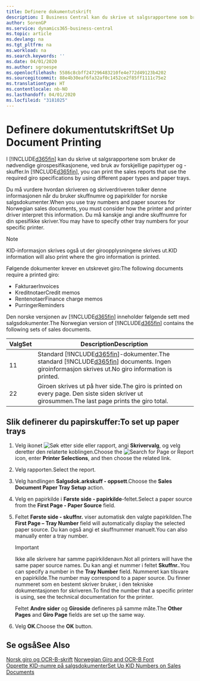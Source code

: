 ```yaml
---
title: Definere dokumentutskrift
description: I Business Central kan du skrive ut salgsrapportene som bruker de nødvendige girospesifikasjonene, ved bruk av forskjellige papirtyper og -skuffer.
author: SorenGP
ms.service: dynamics365-business-central
ms.topic: article
ms.devlang: na
ms.tgt_pltfrm: na
ms.workload: na
ms.search.keywords: ''
ms.date: 04/01/2020
ms.author: sgroespe
ms.openlocfilehash: 5586c8cbff247296483210fe4e772d49123b4202
ms.sourcegitcommit: 88e4b30eaf6fa32af0c1452ce2f85ff1111c75e2
ms.translationtype: HT
ms.contentlocale: nb-NO
ms.lasthandoff: 04/01/2020
ms.locfileid: "3181025"
---
```

# <a name="set-up-document-printing"></a><span data-ttu-id="f6a58-103">Definere dokumentutskrift</span><span class="sxs-lookup"><span data-stu-id="f6a58-103">Set Up Document Printing</span></span>
<span data-ttu-id="f6a58-104">I [!INCLUDE[d365fin](../../includes/d365fin_md.md)] kan du skrive ut salgsrapportene som bruker de nødvendige girospesifikasjonene, ved bruk av forskjellige papirtyper og -skuffer.</span><span class="sxs-lookup"><span data-stu-id="f6a58-104">In [!INCLUDE[d365fin](../../includes/d365fin_md.md)], you can print the sales reports that use the required giro specifications by using different paper types and paper trays.</span></span>  

<span data-ttu-id="f6a58-105">Du må vurdere hvordan skriveren og skriverdriveren tolker denne informasjonen når du bruker skuffnumre og papirkilder for norske salgsdokumenter.</span><span class="sxs-lookup"><span data-stu-id="f6a58-105">When you use tray numbers and paper sources for Norwegian sales documents, you must consider how the printer and printer driver interpret this information.</span></span> <span data-ttu-id="f6a58-106">Du må kanskje angi andre skuffnumre for din spesifikke skriver.</span><span class="sxs-lookup"><span data-stu-id="f6a58-106">You may have to specify other tray numbers for your specific printer.</span></span>  

> [!NOTE]  
>  <span data-ttu-id="f6a58-107">KID-informasjon skrives også ut der giroopplysningene skrives ut.</span><span class="sxs-lookup"><span data-stu-id="f6a58-107">KID information will also print where the giro information is printed.</span></span>  

<span data-ttu-id="f6a58-108">Følgende dokumenter krever en utskrevet giro:</span><span class="sxs-lookup"><span data-stu-id="f6a58-108">The following documents require a printed giro:</span></span>  

- <span data-ttu-id="f6a58-109">Fakturaer</span><span class="sxs-lookup"><span data-stu-id="f6a58-109">Invoices</span></span>  
- <span data-ttu-id="f6a58-110">Kreditnotaer</span><span class="sxs-lookup"><span data-stu-id="f6a58-110">Credit memos</span></span>  
- <span data-ttu-id="f6a58-111">Rentenotaer</span><span class="sxs-lookup"><span data-stu-id="f6a58-111">Finance charge memos</span></span>  
- <span data-ttu-id="f6a58-112">Purringer</span><span class="sxs-lookup"><span data-stu-id="f6a58-112">Reminders</span></span>  

<span data-ttu-id="f6a58-113">Den norske versjonen av [!INCLUDE[d365fin](../../includes/d365fin_md.md)] inneholder følgende sett med salgsdokumenter.</span><span class="sxs-lookup"><span data-stu-id="f6a58-113">The Norwegian version of [!INCLUDE[d365fin](../../includes/d365fin_md.md)] contains the following sets of sales documents.</span></span>  

|<span data-ttu-id="f6a58-114">**Valg**</span><span class="sxs-lookup"><span data-stu-id="f6a58-114">**Set**</span></span>|<span data-ttu-id="f6a58-115">Description</span><span class="sxs-lookup"><span data-stu-id="f6a58-115">Description</span></span>|  
|-------------|---------------------------------------|  
|<span data-ttu-id="f6a58-116">1</span><span class="sxs-lookup"><span data-stu-id="f6a58-116">1</span></span>|<span data-ttu-id="f6a58-117">Standard [!INCLUDE[d365fin](../../includes/d365fin_md.md)]-dokumenter.</span><span class="sxs-lookup"><span data-stu-id="f6a58-117">The standard [!INCLUDE[d365fin](../../includes/d365fin_md.md)] documents.</span></span> <span data-ttu-id="f6a58-118">Ingen giroinformasjon skrives ut.</span><span class="sxs-lookup"><span data-stu-id="f6a58-118">No giro information is printed.</span></span>|  
|<span data-ttu-id="f6a58-119">2</span><span class="sxs-lookup"><span data-stu-id="f6a58-119">2</span></span>|<span data-ttu-id="f6a58-120">Giroen skrives ut på hver side.</span><span class="sxs-lookup"><span data-stu-id="f6a58-120">The giro is printed on every page.</span></span> <span data-ttu-id="f6a58-121">Den siste siden skriver ut girosummen.</span><span class="sxs-lookup"><span data-stu-id="f6a58-121">The last page prints the giro total.</span></span>|  

## <a name="to-set-up-paper-trays"></a><span data-ttu-id="f6a58-122">Slik definerer du papirskuffer:</span><span class="sxs-lookup"><span data-stu-id="f6a58-122">To set up paper trays</span></span>  

1.  <span data-ttu-id="f6a58-123">Velg ikonet ![Søk etter side eller rapport](../../media/ui-search/search_small.png "Ikonet Søk etter side eller rapport"), angi **Skrivervalg**, og velg deretter den relaterte koblingen.</span><span class="sxs-lookup"><span data-stu-id="f6a58-123">Choose the ![Search for Page or Report](../../media/ui-search/search_small.png "Search for Page or Report icon") icon, enter **Printer Selections**, and then choose the related link.</span></span>  
2.  <span data-ttu-id="f6a58-124">Velg rapporten.</span><span class="sxs-lookup"><span data-stu-id="f6a58-124">Select the report.</span></span>  
3.  <span data-ttu-id="f6a58-125">Velg handlingen **Salgsdok.arkskuff - oppsett**.</span><span class="sxs-lookup"><span data-stu-id="f6a58-125">Choose the **Sales Document Paper Tray Setup** action.</span></span>  
4.  <span data-ttu-id="f6a58-126">Velg en papirkilde i **Første side - papirkilde**-feltet.</span><span class="sxs-lookup"><span data-stu-id="f6a58-126">Select a paper source from the **First Page - Paper Source** field.</span></span>  
5.  <span data-ttu-id="f6a58-127">Feltet **Første side - skuffnr.** viser automatisk den valgte papirkilden.</span><span class="sxs-lookup"><span data-stu-id="f6a58-127">The **First Page – Tray Number** field will automatically display the selected paper source.</span></span> <span data-ttu-id="f6a58-128">Du kan også angi et skuffnummer manuelt.</span><span class="sxs-lookup"><span data-stu-id="f6a58-128">You can also manually enter a tray number.</span></span>  

    > [!IMPORTANT]  
    >  <span data-ttu-id="f6a58-129">Ikke alle skrivere har samme papirkildenavn.</span><span class="sxs-lookup"><span data-stu-id="f6a58-129">Not all printers will have the same paper source names.</span></span> <span data-ttu-id="f6a58-130">Du kan angi et nummer i feltet **Skuffnr.**.</span><span class="sxs-lookup"><span data-stu-id="f6a58-130">You can specify a number in the **Tray Number** field.</span></span> <span data-ttu-id="f6a58-131">Nummeret kan tilsvare en papirkilde.</span><span class="sxs-lookup"><span data-stu-id="f6a58-131">The number may correspond to a paper source.</span></span> <span data-ttu-id="f6a58-132">Du finner nummeret som en bestemt skriver bruker, i den tekniske dokumentasjonen for skriveren.</span><span class="sxs-lookup"><span data-stu-id="f6a58-132">To find the number that a specific printer is using, see the technical documentation for the printer.</span></span>  

    <span data-ttu-id="f6a58-133">Feltet **Andre sider** og **Giroside** defineres på samme måte.</span><span class="sxs-lookup"><span data-stu-id="f6a58-133">The **Other Pages** and **Giro Page** fields are set up the same way.</span></span>  

6.  <span data-ttu-id="f6a58-134">Velg **OK**.</span><span class="sxs-lookup"><span data-stu-id="f6a58-134">Choose the **OK** button.</span></span>  

## <a name="see-also"></a><span data-ttu-id="f6a58-135">Se også</span><span class="sxs-lookup"><span data-stu-id="f6a58-135">See Also</span></span>  
  <span data-ttu-id="f6a58-136">[Norsk giro og OCR-B-skrift](norwegian-giro-and-ocr-b-font.md) </span><span class="sxs-lookup"><span data-stu-id="f6a58-136">[Norwegian Giro and OCR-B Font](norwegian-giro-and-ocr-b-font.md) </span></span>  
 [<span data-ttu-id="f6a58-137">Opprette KID-numre på salgsdokumenter</span><span class="sxs-lookup"><span data-stu-id="f6a58-137">Set Up KID Numbers on Sales Documents</span></span>](how-to-set-up-kid-numbers-on-sales-documents.md)
